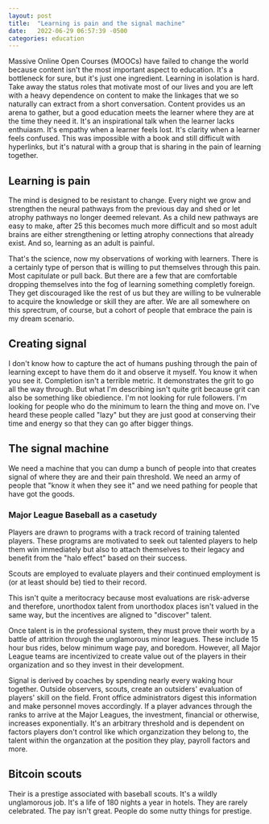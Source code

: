 ```yaml
---
layout: post
title:  "Learning is pain and the signal machine"
date:   2022-06-29 06:57:39 -0500
categories: education
---
```


Massive Online Open Courses (MOOCs) have failed to change the world because content isn't the most important aspect to education. It's a bottleneck for sure, but it's just one ingredient. Learning in isolation is hard. Take away the status roles that motivate most of our lives and you are left with a heavy dependence on content to make the linkages that we so naturally can extract from a short conversation. Content provides us an arena to gather, but a good education meets the learner where they are at the time they need it. It's an inspirational talk when the learner lacks enthuiasm. It's empathy when a learner feels lost. It's clarity when a learner feels confused. This was impossible with a book and still difficult with hyperlinks, but it's natural with a group that is sharing in the pain of learning together.

## Learning is pain

The mind is designed to be resistant to change. Every night we grow and strengthen the neural pathways from the previous day and shed or let atrophy pathways no longer deemed relevant. As a child new pathways are easy to make, after 25 this becomes much more difficult and so most adult brains are either strengthening or letting atrophy connections that already exist. And so, learning as an adult is painful.

That's the science, now my observations of working with learners. There is a certainly type of person that is willing to put themselves through this pain. Most capitulate or pull back. But there are a few that are comfortable dropping themselves into the fog of learning something completly foreign. They get discouraged like the rest of us but they are willing to be vulnerable to acquire the knowledge or skill they are after. We are all somewhere on this sprectrum, of course, but a cohort of people that embrace the pain is my dream scenario.

## Creating signal

I don't know how to capture the act of humans pushing through the pain of learning except to have them do it and observe it myself. You know it when you see it. Completion isn't a terrible metric. It demonstrates the grit to go all the way through. But what I'm describing isn't quite grit because grit can also be something like obiedience. I'm not looking for rule followers. I'm looking for people who do the minimum to learn the thing and move on. I've heard these people called "lazy" but they are just good at conserving their time and energy so that they can go after bigger things.

## The signal machine

We need a machine that you can dump a bunch of people into that creates signal of where they are and their pain threshold. We need an army of people that "know it when they see it" and we need pathing for people that have got the goods.

### Major League Baseball as a casetudy

Players are drawn to programs with a track record of training talented players. These programs are motivated to seek out talented players to help them win immediately but also to attach themselves to their legacy and benefit from the "halo effect" based on their success.

Scouts are employed to evaluate players and their continued employment is (or at least should be) tied to their record.

This isn't quite a meritocracy because most evaluations are risk-adverse and therefore, unorthodox talent from unorthodox places isn't valued in the same way, but the incentives are aligned to "discover" talent.

Once talent is in the professional system, they must prove their worth by a battle of attrition through the unglamorous minor leagues. These include 15 hour bus rides, below minimum wage pay, and boredom. However, all Major League teams are incentivized to create value out of the players in their organization and so they invest in their development.

Signal is derived by coaches by spending nearly every waking hour together. Outside observers, scouts, create an outsiders' evaluation of players' skill on the field. Front office administrators digest this information and make personnel moves accordingly. If a player advances through the ranks to arrive at the Major Leagues, the investment, financial or otherwise, increases exponentially. It's an arbitrary threshold and is dependent on factors players don't control like which organzization they belong to, the talent within the organzation at the position they play, payroll factors and more.

## Bitcoin scouts

Their is a prestige associated with baseball scouts. It's a wildly unglamorous job. It's a life of 180 nights a year in hotels. They are rarely celebrated. The pay isn't great. People do some nutty things for prestige.
